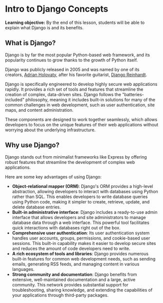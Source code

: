 <h1>
  <span class="headline">Intro to Django</span>
  <span class="subhead">Concepts</span>
</h1>

**Learning objective:** By the end of this lesson, students will be able to explain what Django is and its benefits.

## What is Django?

Django is by far the most popular Python-based web framework, and its popularity continues to grow thanks to the growth of Python itself.

Django was publicly released in 2005 and was named by one of its creators, [Adrian Holovaty](https://en.wikipedia.org/wiki/Adrian_Holovaty), after his favorite guitarist, [Django Reinhardt](https://en.wikipedia.org/wiki/Django_Reinhardt).

Django is specifically engineered to develop highly secure web applications rapidly. It provides a rich set of tools and features that streamline the creation of complex, data-driven sites. Django follows the "batteries-included" philosophy, meaning it includes built-in solutions for many of the common challenges in web development, such as user authentication, site maps, and content administration.

These components are designed to work together seamlessly, which allows developers to focus on the unique features of their web applications without worrying about the underlying infrastructure.

## Why use Django?

Django stands out from minimalist frameworks like Express by offering robust features that streamline the development of complex web applications.

Here are some key advantages of using Django:

- **Object-relational mapper (ORM)**: Django's ORM provides a high-level abstraction, allowing developers to interact with databases using Python rather than SQL. This enables developers to write database queries using Python code, making it simpler to create, retrieve, update, and delete database entries.
- **Built-in administrative interface**: Django includes a ready-to-use admin interface that allows developers and site administrators to manage database data through a web interface. This powerful tool facilitates quick interactions with databases right out of the box.
- **Comprehensive user authentication**: Its user authentication system handles user accounts, groups, permissions, and cookie-based user sessions. This built-in capability makes it easier to develop secure sites and reduces the amount of code developers need to write.
- **A rich ecosystem of tools and libraries**: Django provides numerous built-in features for common web development needs, such as sending emails, generating RSS feeds, and managing content in various languages.
- **Strong community and documentation**: Django benefits from extensive, well-maintained documentation and a large, active community. This network provides substantial support for troubleshooting, sharing knowledge, and extending the capabilities of your applications through third-party packages.
